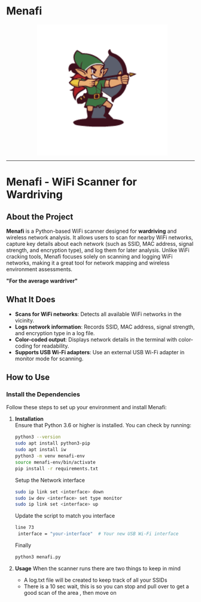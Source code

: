 # Menafi

<p align="center">
  <img src="https://github.com/1yc4n0rn0t/Menafi/blob/main/elf.png" alt="Image" style="height: 350px; vertical-align: middle; margin-left: 10px;" />
</p>

______________________________________

# Menafi - WiFi Scanner for Wardriving

## About the Project

**Menafi** is a Python-based WiFi scanner designed for **wardriving** and wireless network analysis. It allows users to scan for nearby WiFi networks, capture key details about each network (such as SSID, MAC address, signal strength, and encryption type), and log them for later analysis. Unlike WiFi cracking tools, Menafi focuses solely on scanning and logging WiFi networks, making it a great tool for network mapping and wireless environment assessments.

**"For the average wardriver"**

## What It Does

- **Scans for WiFi networks**: Detects all available WiFi networks in the vicinity.
- **Logs network information**: Records SSID, MAC address, signal strength, and encryption type in a log file.
- **Color-coded output**: Displays network details in the terminal with color-coding for readability.
- **Supports USB Wi-Fi adapters**: Use an external USB Wi-Fi adapter in monitor mode for scanning.

## How to Use

### Install the Dependencies

Follow these steps to set up your environment and install Menafi:

1. **Installation**  
   Ensure that Python 3.6 or higher is installed. You can check by running:
   ```bash
   python3 --version
   sudo apt install python3-pip
   sudo apt install iw
   python3 -m venv menafi-env
   source menafi-env/bin/activate
   pip install -r requirements.txt
   ```

     Setup the Network interface
      ```bash
     sudo ip link set <interface> down
     sudo iw dev <interface> set type monitor
     sudo ip link set <interface> up
      ```

     Update the script to match you interface
     ```bash
    line 73
      interface = "your-interface"  # Your new USB Wi-Fi interface
     ```

     Finally
      ```bash
      python3 menafi.py
      ```

3. **Usage**
   When the scanner runs there are two things to keep in mind
   - A log.txt file will be created to keep track of all your SSIDs
   - There is a 10 sec wait, this is so you can stop and pull over to get a good scan of the area , then move on
   
